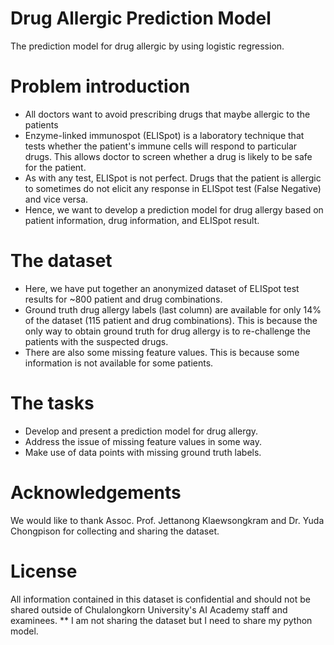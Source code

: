 # Drug Allergic Prediction Model
The prediction model for drug allergic by using logistic regression.

# Problem introduction
- All doctors want to avoid prescribing drugs that maybe allergic to the patients
- Enzyme-linked immunospot (ELISpot) is a laboratory technique that tests whether the patient's immune cells will respond to particular drugs. This allows doctor to screen whether a drug is likely to be safe for the patient.
- As with any test, ELISpot is not perfect. Drugs that the patient is allergic to sometimes do not elicit any response in ELISpot test (False Negative) and vice versa.
- Hence, we want to develop a prediction model for drug allergy based on patient information, drug information, and ELISpot result.

# The dataset
- Here, we have put together an anonymized dataset of ELISpot test results for ~800 patient and drug combinations.
- Ground truth drug allergy labels (last column) are available for only 14% of the dataset (115 patient and drug combinations). This is because the only way to obtain ground truth for drug allergy is to re-challenge the patients with the suspected drugs.
- There are also some missing feature values. This is because some information is not available for some patients.

# The tasks
- Develop and present a prediction model for drug allergy.
- Address the issue of missing feature values in some way.
- Make use of data points with missing ground truth labels.

# Acknowledgements

We would like to thank Assoc. Prof. Jettanong Klaewsongkram and Dr. Yuda Chongpison for collecting and sharing the dataset. 

# License

All information contained in this dataset is confidential and should not be shared outside of Chulalongkorn University's AI Academy staff and examinees.
** I am not sharing the dataset but I need to share my python model.
